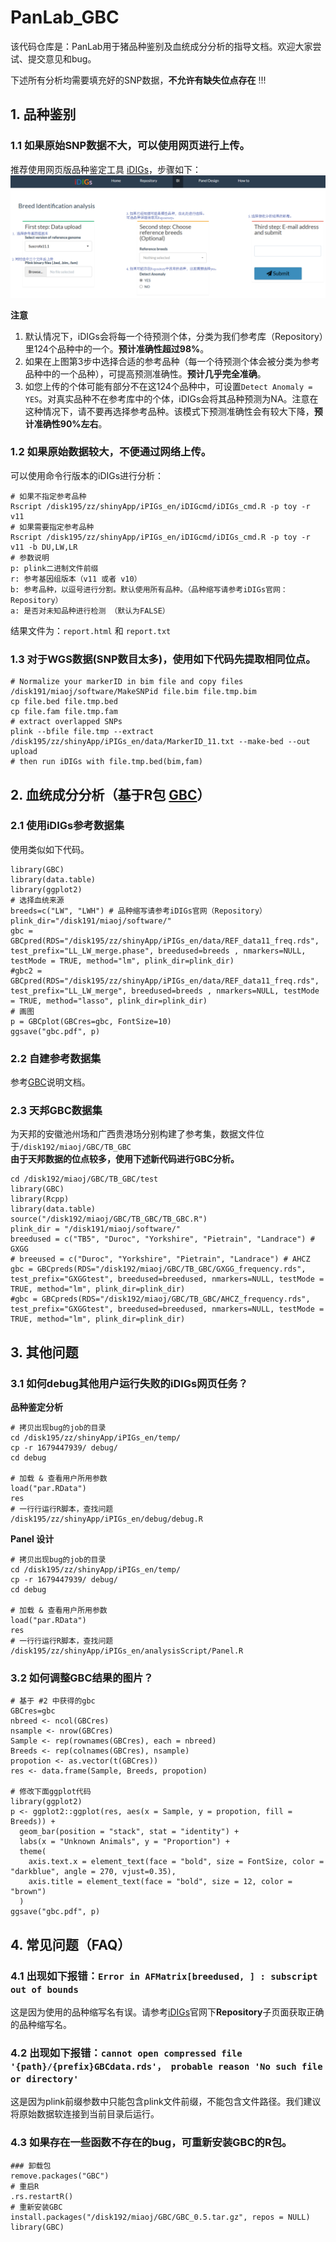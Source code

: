 # PanLab_GBC
该代码仓库是：PanLab用于猪品种鉴别及血统成分分析的指导文档。欢迎大家尝试、提交意见和bug。


下述所有分析均需要填充好的SNP数据，**不允许有缺失位点存在** !!!

## 1. 品种鉴别
### 1.1 如果原始SNP数据不大，可以使用网页进行上传。
推荐使用网页版品种鉴定工具 [iDIGs](http://alphaindex.zju.edu.cn/iDIGs_en/)，步骤如下：
![image](https://github.com/JanMiao/PanLab_GBC/blob/main/images/iDIGs_instruction.PNG)


**注意**
1. 默认情况下，iDIGs会将每一个待预测个体，分类为我们参考库（Repository）里124个品种中的一个。**预计准确性超过98%**。
2. 如果在上图第3步中选择合适的参考品种（每一个待预测个体会被分类为参考品种中的一个品种），可提高预测准确性。**预计几乎完全准确**。
3. 如您上传的个体可能有部分不在这124个品种中，可设置`Detect Anomaly = YES`。对真实品种不在参考库中的个体，iDIGs会将其品种预测为NA。注意在这种情况下，请不要再选择参考品种。该模式下预测准确性会有较大下降，**预计准确性90%左右**。


### 1.2 如果原始数据较大，不便通过网络上传。
可以使用命令行版本的iDIGs进行分析：
```{R}
# 如果不指定参考品种
Rscript /disk195/zz/shinyApp/iPIGs_en/iDIGcmd/iDIGs_cmd.R -p toy -r v11
# 如果需要指定参考品种
Rscript /disk195/zz/shinyApp/iPIGs_en/iDIGcmd/iDIGs_cmd.R -p toy -r v11 -b DU,LW,LR
# 参数说明
p: plink二进制文件前缀
r: 参考基因组版本（v11 或者 v10）
b: 参考品种，以逗号进行分割。默认使用所有品种。（品种缩写请参考iDIGs官网：Repository）
a: 是否对未知品种进行检测 （默认为FALSE）
```
结果文件为：`report.html` 和 `report.txt`


### 1.3 对于WGS数据(SNP数目太多)，使用如下代码先提取相同位点。
```
# Normalize your markerID in bim file and copy files
/disk191/miaoj/software/MakeSNPid file.bim file.tmp.bim
cp file.bed file.tmp.bed
cp file.fam file.tmp.fam
# extract overlapped SNPs
plink --bfile file.tmp --extract /disk195/zz/shinyApp/iPIGs_en/data/MarkerID_11.txt --make-bed --out upload
# then run iDIGs with file.tmp.bed(bim,fam)
```

## 2. 血统成分分析（基于R包 [GBC](https://github.com/JanMiao/GBC)）
### 2.1 使用iDIGs参考数据集
使用类似如下代码。
```
library(GBC)
library(data.table)
library(ggplot2)
# 选择血统来源
breeds=c("LW", "LWH") # 品种缩写请参考iDIGs官网（Repository）
plink_dir="/disk191/miaoj/software/"
gbc = GBCpred(RDS="/disk195/zz/shinyApp/iPIGs_en/data/REF_data11_freq.rds", test_prefix="LL_LW_merge.phase", breedused=breeds , nmarkers=NULL, testMode = TRUE, method="lm", plink_dir=plink_dir)
#gbc2 = GBCpred(RDS="/disk195/zz/shinyApp/iPIGs_en/data/REF_data11_freq.rds", test_prefix="LL_LW_merge", breedused=breeds , nmarkers=NULL, testMode = TRUE, method="lasso", plink_dir=plink_dir)
# 画图
p = GBCplot(GBCres=gbc, FontSize=10)
ggsave("gbc.pdf", p)
```

### 2.2 自建参考数据集
参考[GBC](https://github.com/JanMiao/GBC)说明文档。

### 2.3 天邦GBC数据集
为天邦的安徽池州场和广西贵港场分别构建了参考集，数据文件位于`/disk192/miaoj/GBC/TB_GBC`  
**由于天邦数据的位点较多，使用下述新代码进行GBC分析。**

```
cd /disk192/miaoj/GBC/TB_GBC/test
library(GBC)
library(Rcpp)
library(data.table)
source("/disk192/miaoj/GBC/TB_GBC/TB_GBC.R")
plink_dir = "/disk191/miaoj/software/"
breedused = c("TB5", "Duroc", "Yorkshire", "Pietrain", "Landrace") # GXGG
# breeused = c("Duroc", "Yorkshire", "Pietrain", "Landrace") # AHCZ
gbc = GBCpreds(RDS="/disk192/miaoj/GBC/TB_GBC/GXGG_frequency.rds", test_prefix="GXGGtest", breedused=breedused, nmarkers=NULL, testMode = TRUE, method="lm", plink_dir=plink_dir)
#gbc = GBCpreds(RDS="/disk192/miaoj/GBC/TB_GBC/AHCZ_frequency.rds", test_prefix="GXGGtest", breedused=breedused, nmarkers=NULL, testMode = TRUE, method="lm", plink_dir=plink_dir)
```


## 3. 其他问题
### 3.1 如何debug其他用户运行失败的iDIGs网页任务？
**品种鉴定分析**
```
# 拷贝出现bug的job的目录
cd /disk195/zz/shinyApp/iPIGs_en/temp/
cp -r 1679447939/ debug/
cd debug

# 加载 & 查看用户所用参数
load("par.RData")
res
# 一行行运行R脚本，查找问题
/disk195/zz/shinyApp/iPIGs_en/debug/debug.R
```
**Panel 设计**
```
# 拷贝出现bug的job的目录
cd /disk195/zz/shinyApp/iPIGs_en/temp/
cp -r 1679447939/ debug/
cd debug

# 加载 & 查看用户所用参数
load("par.RData")
res
# 一行行运行R脚本，查找问题
/disk195/zz/shinyApp/iPIGs_en/analysisScript/Panel.R
```

### 3.2 如何调整GBC结果的图片？
```
# 基于 #2 中获得的gbc
GBCres=gbc
nbreed <- ncol(GBCres)
nsample <- nrow(GBCres)
Sample <- rep(rownames(GBCres), each = nbreed)
Breeds <- rep(colnames(GBCres), nsample)
propotion <- as.vector(t(GBCres))
res <- data.frame(Sample, Breeds, propotion)

# 修改下面ggplot代码
library(ggplot2)
p <- ggplot2::ggplot(res, aes(x = Sample, y = propotion, fill = Breeds)) +
  geom_bar(position = "stack", stat = "identity") +
  labs(x = "Unknown Animals", y = "Proportion") +
  theme(
    axis.text.x = element_text(face = "bold", size = FontSize, color = "darkblue", angle = 270, vjust=0.35),
    axis.title = element_text(face = "bold", size = 12, color = "brown")
  )
ggsave("gbc.pdf", p)

```
## 4. 常见问题（FAQ）
### 4.1 出现如下报错：`Error in AFMatrix[breedused, ] : subscript out of bounds`
这是因为使用的品种缩写名有误。请参考[iDIGs](http://alphaindex.zju.edu.cn/iDIGs_en/)官网下**Repository**子页面获取正确的品种缩写名。

### 4.2 出现如下报错：`cannot open compressed file '{path}/{prefix}GBCdata.rds'， probable reason 'No such file or directory'`
这是因为plink前缀参数中只能包含plink文件前缀，不能包含文件路径。我们建议将原始数据软连接到当前目录后运行。

### 4.3 如果存在一些函数不存在的bug，可重新安装GBC的R包。
```
### 卸载包
remove.packages("GBC")
# 重启R
.rs.restartR()
# 重新安装GBC
install.packages("/disk192/miaoj/GBC/GBC_0.5.tar.gz", repos = NULL)
library(GBC)
```

